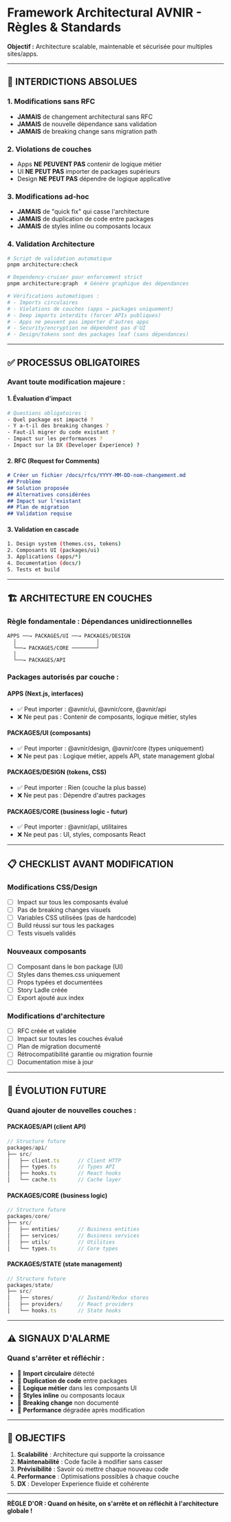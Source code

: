 # Framework Architectural AVNIR - Règles & Standards

<!-- METADATA -->
<!-- Version: 1.0.0 -->
<!-- Last Updated: 2025-10-24 -->
<!-- Last Validated: 2025-10-24 -->
<!-- Next Review: 2025-11-23 -->
<!-- Dependencies: None -->
<!-- Breaking Changes: None -->
<!-- Status: ACTIVE -->
<!-- /METADATA -->


**Objectif :** Architecture scalable, maintenable et sécurisée pour multiples sites/apps.

---

## 🚫 INTERDICTIONS ABSOLUES

### 1. Modifications sans RFC
- **JAMAIS** de changement architectural sans RFC
- **JAMAIS** de nouvelle dépendance sans validation
- **JAMAIS** de breaking change sans migration path

### 2. Violations de couches
- Apps **NE PEUVENT PAS** contenir de logique métier
- UI **NE PEUT PAS** importer de packages supérieurs
- Design **NE PEUT PAS** dépendre de logique applicative

### 3. Modifications ad-hoc
- **JAMAIS** de "quick fix" qui casse l'architecture
- **JAMAIS** de duplication de code entre packages
- **JAMAIS** de styles inline ou composants locaux

### 4. Validation Architecture
```bash
# Script de validation automatique
pnpm architecture:check

# Dependency-cruiser pour enforcement strict
pnpm architecture:graph  # Génère graphique des dépendances

# Vérifications automatiques :
# - Imports circulaires
# - Violations de couches (apps → packages uniquement)
# - Deep imports interdits (forcer APIs publiques)
# - Apps ne peuvent pas importer d'autres apps
# - Security/encryption ne dépendent pas d'UI
# - Design/tokens sont des packages leaf (sans dépendances)
```

---

## ✅ PROCESSUS OBLIGATOIRES

### Avant toute modification majeure :

#### 1. **Évaluation d'impact**
```bash
# Questions obligatoires :
- Quel package est impacté ?
- Y a-t-il des breaking changes ?
- Faut-il migrer du code existant ?
- Impact sur les performances ?
- Impact sur la DX (Developer Experience) ?
```

#### 2. **RFC (Request for Comments)**
```markdown
# Créer un fichier /docs/rfcs/YYYY-MM-DD-nom-changement.md
## Problème
## Solution proposée  
## Alternatives considérées
## Impact sur l'existant
## Plan de migration
## Validation requise
```

#### 3. **Validation en cascade**
```bash
1. Design system (themes.css, tokens)
2. Composants UI (packages/ui)
3. Applications (apps/*)
4. Documentation (docs/)
5. Tests et build
```

---

## 🏗️ ARCHITECTURE EN COUCHES

### Règle fondamentale : **Dépendances unidirectionnelles**

```
APPS ──→ PACKAGES/UI ──→ PACKAGES/DESIGN
  │                          │
  └──→ PACKAGES/CORE ────────┘
  │
  └──→ PACKAGES/API
```

### Packages autorisés par couche :

#### **APPS** (Next.js, interfaces)
- ✅ Peut importer : @avnir/ui, @avnir/core, @avnir/api
- ❌ Ne peut pas : Contenir de composants, logique métier, styles

#### **PACKAGES/UI** (composants)
- ✅ Peut importer : @avnir/design, @avnir/core (types uniquement)
- ❌ Ne peut pas : Logique métier, appels API, state management global

#### **PACKAGES/DESIGN** (tokens, CSS)
- ✅ Peut importer : Rien (couche la plus basse)
- ❌ Ne peut pas : Dépendre d'autres packages

#### **PACKAGES/CORE** (business logic - futur)
- ✅ Peut importer : @avnir/api, utilitaires
- ❌ Ne peut pas : UI, styles, composants React

---

## 📋 CHECKLIST AVANT MODIFICATION

### Modifications CSS/Design
- [ ] Impact sur tous les composants évalué
- [ ] Pas de breaking changes visuels
- [ ] Variables CSS utilisées (pas de hardcode)
- [ ] Build réussi sur tous les packages
- [ ] Tests visuels validés

### Nouveaux composants
- [ ] Composant dans le bon package (UI)
- [ ] Styles dans themes.css uniquement
- [ ] Props typées et documentées
- [ ] Story Ladle créée
- [ ] Export ajouté aux index

### Modifications d'architecture
- [ ] RFC créée et validée
- [ ] Impact sur toutes les couches évalué
- [ ] Plan de migration documenté
- [ ] Rétrocompatibilité garantie ou migration fournie
- [ ] Documentation mise à jour

---

## 🚀 ÉVOLUTION FUTURE

### Quand ajouter de nouvelles couches :

#### **PACKAGES/API** (client API)
```typescript
// Structure future
packages/api/
├── src/
│   ├── client.ts      // Client HTTP
│   ├── types.ts       // Types API
│   ├── hooks.ts       // React hooks
│   └── cache.ts       // Cache layer
```

#### **PACKAGES/CORE** (business logic)
```typescript
// Structure future  
packages/core/
├── src/
│   ├── entities/      // Business entities
│   ├── services/      // Business services
│   ├── utils/         // Utilities
│   └── types.ts       // Core types
```

#### **PACKAGES/STATE** (state management)
```typescript
// Structure future
packages/state/
├── src/
│   ├── stores/        // Zustand/Redux stores
│   ├── providers/     // React providers
│   └── hooks.ts       // State hooks
```

---

## ⚠️ SIGNAUX D'ALARME

### Quand s'arrêter et réfléchir :

- 🚨 **Import circulaire** détecté
- 🚨 **Duplication de code** entre packages
- 🚨 **Logique métier** dans les composants UI
- 🚨 **Styles inline** ou composants locaux
- 🚨 **Breaking change** non documenté
- 🚨 **Performance** dégradée après modification

---

## 🎯 OBJECTIFS

1. **Scalabilité** : Architecture qui supporte la croissance
2. **Maintenabilité** : Code facile à modifier sans casser
3. **Prévisibilité** : Savoir où mettre chaque nouveau code
4. **Performance** : Optimisations possibles à chaque couche
5. **DX** : Developer Experience fluide et cohérente

---

**RÈGLE D'OR : Quand on hésite, on s'arrête et on réfléchit à l'architecture globale !**
